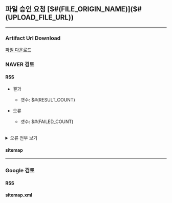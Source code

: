 ## 파일 승인 요청 [$#(FILE_ORIGIN_NAME)]($#(UPLOAD_FILE_URL))

---
### Artifact Url Download
[파일 다운로드]($#(ARTIFACT_URL))

### NAVER 검토

#### RSS
- 결과
    - 갯수: $#(RESULT_COUNT)

- 오류
    - 갯수: $#(FAILED_COUNT)
    
<br>
<details>
    <summary>오류 전부 보기</summary>
$#(ERR_CONTENT)
</details>


#### sitemap

---
### Google 검토

#### RSS

#### sitemap.xml